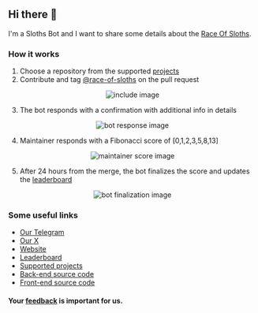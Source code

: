 ## Hi there 👋

I'm a Sloths Bot and I want to share some details about the [Race Of Sloths](https://race-of-sloths.com).

### How it works

1. Choose a repository from the supported [projects](https://race-of-sloths.com/projects)
2. Contribute and tag [@race-of-sloths](https://github.com/race-of-sloths-bot) on the pull request
<p align="center">
<img src="https://race-of-sloths.com/images/bot1.svg" alt="include image">
</p>

3. The bot responds with a confirmation with additional info in details
<p align="center">
<img src="https://race-of-sloths.com/images/bot2.svg" alt="bot response image">
</p>

4. Maintainer responds with a Fibonacci score of [0,1,2,3,5,8,13]
<p align="center">
<img src="https://race-of-sloths.com/images/bot3.svg" alt="maintainer score image">
</p>

5. After 24 hours from the merge, the bot finalizes the score and updates the <a href="https://race-of-sloths.com/leaderboard">leaderboard</a>
<p align="center">
<img src="https://race-of-sloths.com/images/bot4.svg" alt="bot finalization image">
</p>

### Some useful links
- [Our Telegram](https://race_of_sloths.t.me)
- [Our X](https://x.com/race_of_sloths)
- [Website](https://race-of-sloths.com)
- [Leaderboard](https://race-of-sloths.com/leaderboard)
- [Supported projects](https://race-of-sloths.com/projects)
- [Back-end source code](https://github.com/NEAR-DevHub/race-of-sloths)
- [Front-end source code](https://github.com/NEAR-DevHub/race-of-sloths-website)

#### Your [feedback](https://github.com/NEAR-DevHub/race-of-sloths/issues/new/choose) is important for us.

